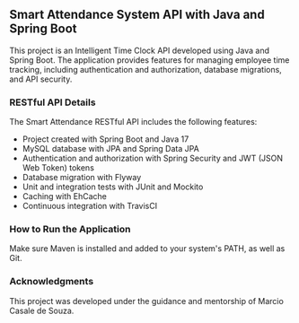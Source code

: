 
## Smart Attendance System API with Java and Spring Boot

This project is an Intelligent Time Clock API developed using Java and Spring Boot. The application provides features for managing employee time tracking, including authentication and authorization, database migrations, and API security.

### RESTful API Details

The Smart Attendance RESTful API includes the following features:

- Project created with Spring Boot and Java 17
- MySQL database with JPA and Spring Data JPA
- Authentication and authorization with Spring Security and JWT (JSON Web Token) tokens
- Database migration with Flyway
- Unit and integration tests with JUnit and Mockito
- Caching with EhCache
- Continuous integration with TravisCI

### How to Run the Application

Make sure Maven is installed and added to your system's PATH, as well as Git.


### Acknowledgments

This project was developed under the guidance and mentorship of Marcio Casale de Souza.
